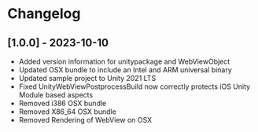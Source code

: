 # Changelog

## [1.0.0] - 2023-10-10

- Added version information for unitypackage and WebViewObject
- Updated OSX bundle to include an Intel and ARM universal binary
- Updated sample project to Unity 2021 LTS
- Fixed UnityWebViewPostprocessBuild now correctly protects iOS Unity Module based aspects
- Removed i386 OSX bundle
- Removed X86_64 OSX bundle
- Removed Rendering of WebView on OSX
